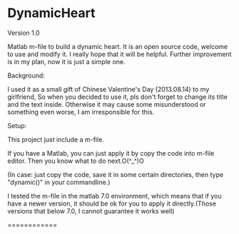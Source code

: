 DynamicHeart
============
Version 1.0

Matlab m-file to build a dynamic heart. It is an open source code, welcome to use and modify it. I really hope that it will be helpful. Further improvement is in my plan, now it is just a simple one.

Background:

I used it as a small gift of Chinese Valentine's Day (2013.08.14) to my girlfriend, So when you decided to use it, pls don't forget to change its title and the text inside. Otherwise it may cause some misunderstood or something even worse, I am irresponsible for this.

Setup:

This project just include a m-file.

If you have a Matlab, you can just apply it by copy the code into m-file editor. Then you know what to do next.O(^_^)O

(In case: just copy the code, save it in some certain directories, then type "dynamic()" in your commandline.)

I tested the m-file in the matlab 7.0 environment, which means that if you have a newer version, it should be ok for you to apply it directly.(Those versions that below 7.0, I cannot guarantee it works well)

============

